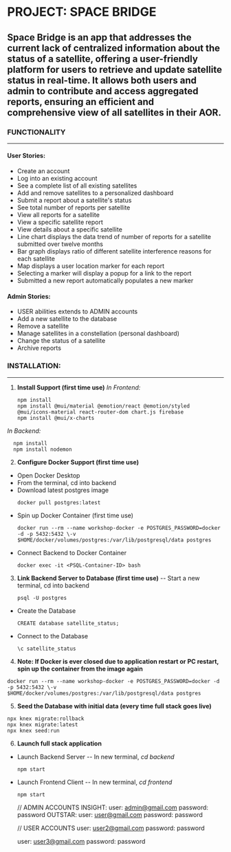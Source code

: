 # PROJECT: **SPACE BRIDGE**

Space Bridge is an app that addresses the current lack of centralized information about the status of a satellite, offering a user-friendly platform for users to retrieve and update satellite status in real-time. It allows both users and admin to contribute and access aggregated reports, ensuring an efficient and comprehensive view of all satellites in their AOR.
---

### FUNCTIONALITY 
---

#### User Stories:
  - Create an account
  - Log into an existing account
  - See a complete list of all existing satellites
  - Add and remove satellites to a personalized dashboard
  - Submit a report about a satellite's status
  - See total number of reports per satellite
  - View all reports for a satellite
  - View a specific satellite report
  - View details about a specific satellite
  - Line chart displays the data trend of number of reports for a satellite submitted over twelve months
  - Bar graph displays ratio of different satellite interference reasons for each satellite 
  - Map displays a user location marker for each report
  - Selecting a marker will display a popup for a link to the report
  - Submitted a new report automatically populates a new marker

#### Admin Stories:
  - USER abilities extends to ADMIN accounts
  - Add a new satellite to the database 
  - Remove a satellite
  - Manage satellites in a constellation (personal dashboard)
  - Change the status of a satellite
  - Archive reports

### INSTALLATION:
---

1) **Install Support (first time use)**
  *In Frontend:*
    ```
    npm install
    npm install @mui/material @emotion/react @emotion/styled @mui/icons-material react-router-dom chart.js firebase
    npm install @mui/x-charts
    ```
  *In Backend:*
  ```
    npm install
    npm install nodemon
  ```
2) **Configure Docker Support (first time use)**
  - Open Docker Desktop
  - From the terminal, cd into backend
  - Download latest postgres image
    ```
    docker pull postgres:latest
    ```
  - Spin up Docker Container (first time use)
    ```
    docker run --rm --name workshop-docker -e POSTGRES_PASSWORD=docker -d -p 5432:5432 \-v $HOME/docker/volumes/postgres:/var/lib/postgresql/data postgres
    ```
  - Connect Backend to Docker Container
    ```
    docker exec -it <PSQL-Container-ID> bash
    ```

3) **Link Backend Server to Database (first time use)**
    -- Start a new terminal, cd into backend
    ```
    psql -U postgres
    ```
  - Create the Database
    ```
    CREATE database satellite_status;
    ```
  - Connect to the Database
    ```
    \c satellite_status
    ```

4) **Note: If Docker is ever closed due to application restart or PC restart, spin up the container from the image again**
  ```
  docker run --rm --name workshop-docker -e POSTGRES_PASSWORD=docker -d -p 5432:5432 \-v $HOME/docker/volumes/postgres:/var/lib/postgresql/data postgres
  ```

5) **Seed the Database with initial data (every time full stack goes live)**
  ```
  npx knex migrate:rollback
  npx knex migrate:latest
  npx knex seed:run
  ```

6) **Launch full stack application**
  - Launch Backend Server
    -- In new terminal, *cd backend*
    ```
    npm start
  - Launch Frontend Client
    -- In new terminal, *cd frontend*
    ```
    npm start
    ```


    // ADMIN ACCOUNTS
    INSIGHT:
      user: admin@gmail.com
      password: password
    OUTSTAR:
      user: user@gmail.com
      password: password
    
    // USER ACCOUNTS
      user: user2@gmail.com
      password: password

       user: user3@gmail.com
      password: password
